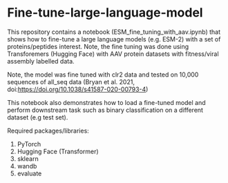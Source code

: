 # Fine-tune-large-language-model
This repository contains a notebook (ESM_fine_tuning_with_aav.ipynb) that shows how to fine-tune a large language models (e.g. ESM-2) with a set of proteins/peptides interest. Note, the fine tuning was done using Transforemers (Hugging Face) with AAV protein datasets with fitness/viral assembly labelled data.

Note, the model was fine tuned with clr2 data and tested on 10,000 sequences of all_seq data (Bryan et al. 2021, doi:https://doi.org/10.1038/s41587-020-00793-4)

This notebook also demonstrates how to load a fine-tuned model and perform downstream task such as binary classification on a different dataset (e.g test set).

Required packages/libraries:
1. PyTorch
2. Hugging Face (Transformer)
3. sklearn
4. wandb
5. evaluate